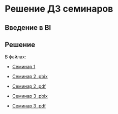 ﻿# Решение ДЗ семинаров
## Введение в BI

## Решение

В файлах:
- [Семинар 1](./seminar1.md)

- [Семинар 2 .pbix](./seminar2.pbix)
- [Семинар 2 .pdf](./seminar2.pdf)

- [Семинар 3 .pbix](./seminar3.pbix)
- [Семинар 3 .pdf](./seminar3.pdf)
